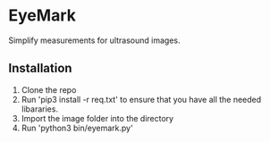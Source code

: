 # EyeMark
Simplify measurements for ultrasound images.

## Installation
1. Clone the repo
2. Run 'pip3 install -r req.txt' to ensure that you have all the needed
   libararies.
3. Import the image folder into the directory
4. Run 'python3 bin/eyemark.py'
